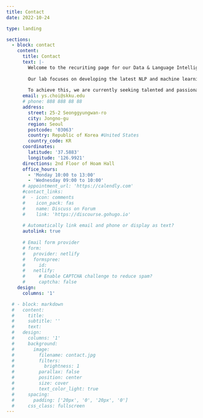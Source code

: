 ```yaml
---
title: Contact
date: 2022-10-24

type: landing

sections:
  - block: contact
    content:
      title: Contact
      text: |-
        Welcome to the recuriting page for our Data & Language Intelligence research laboratory at Sungkyunkwan University! 
        
        Our lab focuses on developing the latest NLP and machine learning technologies and applying them to solve real-world problems. Our major goal is to publish these groundbreaking research results in top-tier conferences and journals worldwide. 
        
        To achieve this, we are currently seeking talented and passionate students who meet the following qualifications. If you are interested in joining our research lab, please refer to FAQ page and then send your CV along with a brief introduction to Prof. YunSeok Choi (ys.choi@skku.edu) via email.
      email: ys.choi@skku.edu
      # phone: 888 888 88 88
      address:
        street: 25-2 Seonggyungwan-ro
        city: Jongno-gu
        region: Seoul
        postcode: '03063'
        country: Republic of Korea #United States
        country_code: KR
      coordinates:
        latitude: '37.5883'
        longitude: '126.9921'
      directions: 2nd Floor of Hoam Hall
      office_hours:
        - 'Monday 10:00 to 13:00'
        - 'Wednesday 09:00 to 10:00'
      # appointment_url: 'https://calendly.com'
      #contact_links:
      #  - icon: comments
      #    icon_pack: fas
      #    name: Discuss on Forum
      #    link: 'https://discourse.gohugo.io'
    
      # Automatically link email and phone or display as text?
      autolink: true
    
      # Email form provider
      # form:
      #   provider: netlify
      #   formspree:
      #     id:
      #   netlify:
      #     # Enable CAPTCHA challenge to reduce spam?
      #     captcha: false
    design:
      columns: '1'

  # - block: markdown
  #   content:
  #     title:
  #     subtitle: ''
  #     text:
  #   design:
  #     columns: '1'
  #     background:
  #       image: 
  #         filename: contact.jpg
  #         filters:
  #           brightness: 1
  #         parallax: false
  #         position: center
  #         size: cover
  #         text_color_light: true
  #     spacing:
  #       padding: ['20px', '0', '20px', '0']
  #     css_class: fullscreen
---
```

